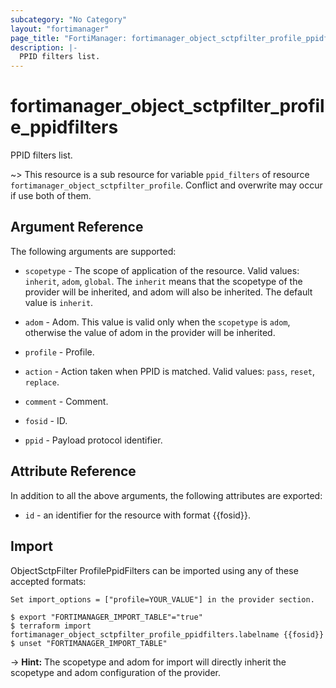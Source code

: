 ```yaml
---
subcategory: "No Category"
layout: "fortimanager"
page_title: "FortiManager: fortimanager_object_sctpfilter_profile_ppidfilters"
description: |-
  PPID filters list.
---
```


# fortimanager_object_sctpfilter_profile_ppidfilters
PPID filters list.

~> This resource is a sub resource for variable `ppid_filters` of resource `fortimanager_object_sctpfilter_profile`. Conflict and overwrite may occur if use both of them.



## Argument Reference


The following arguments are supported:

* `scopetype` - The scope of application of the resource. Valid values: `inherit`, `adom`, `global`. The `inherit` means that the scopetype of the provider will be inherited, and adom will also be inherited. The default value is `inherit`.
* `adom` - Adom. This value is valid only when the `scopetype` is `adom`, otherwise the value of adom in the provider will be inherited.
* `profile` - Profile.

* `action` - Action taken when PPID is matched. Valid values: `pass`, `reset`, `replace`.

* `comment` - Comment.
* `fosid` - ID.
* `ppid` - Payload protocol identifier.


## Attribute Reference

In addition to all the above arguments, the following attributes are exported:
* `id` - an identifier for the resource with format {{fosid}}.

## Import

ObjectSctpFilter ProfilePpidFilters can be imported using any of these accepted formats:
```
Set import_options = ["profile=YOUR_VALUE"] in the provider section.

$ export "FORTIMANAGER_IMPORT_TABLE"="true"
$ terraform import fortimanager_object_sctpfilter_profile_ppidfilters.labelname {{fosid}}
$ unset "FORTIMANAGER_IMPORT_TABLE"
```
-> **Hint:** The scopetype and adom for import will directly inherit the scopetype and adom configuration of the provider.
